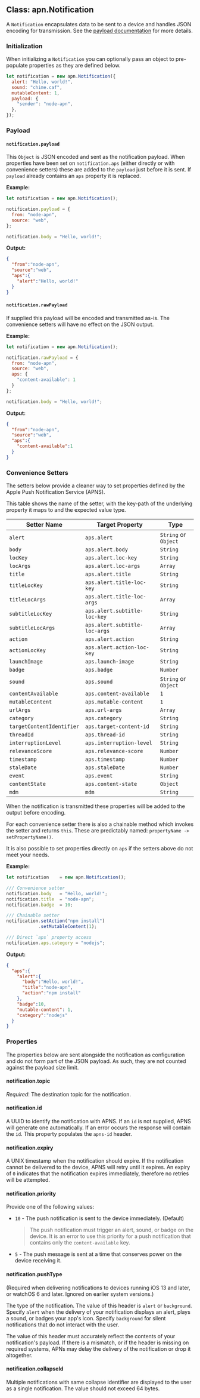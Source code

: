 ## Class: apn.Notification

A `Notification` encapsulates data to be sent to a device and handles JSON encoding for transmission. See the [payload documentation][pl] for more details.

### Initialization

When initializing a `Notification` you can optionally pass an object to pre-populate properties as they are defined below.

```javascript
let notification = new apn.Notification({
  alert: "Hello, world!",
  sound: "chime.caf",
  mutableContent: 1,
  payload: {
    "sender": "node-apn",
  },
});
```

### Payload

#### `notification.payload`

This `Object` is JSON encoded and sent as the notification payload. When properties have been set on `notification.aps` (either directly or with convenience setters) these are added to the `payload` just before it is sent. If `payload` already contains an `aps` property it is replaced.

**Example:**

```javascript
let notification = new apn.Notification();

notification.payload = {
  from: "node-apn",
  source: "web",
};

notification.body = "Hello, world!";
```

**Output:**

```json
{
  "from":"node-apn",
  "source":"web",
  "aps":{
    "alert":"Hello, world!"
  }
}
```

#### `notification.rawPayload`

If supplied this payload will be encoded and transmitted as-is. The convenience setters will have no effect on the JSON output.

**Example:**

```javascript
let notification = new apn.Notification();

notification.rawPayload = {
  from: "node-apn",
  source: "web",
  aps: {
    "content-available": 1
  }
};

notification.body = "Hello, world!";
```

**Output:**

```json
{
  "from":"node-apn",
  "source":"web",
  "aps":{
    "content-available":1
  }
}
```

### Convenience Setters

The setters below provide a cleaner way to set properties defined by the Apple Push Notification Service (APNS).

This table shows the name of the setter, with the key-path of the underlying property it maps to and the expected value type.

| Setter Name                | Target Property             | Type                |
|----------------------------|-----------------------------|---------------------|
| `alert`                    | `aps.alert`                 | `String` or `Object`|
| `body`                     | `aps.alert.body`            | `String`            |
| `locKey`                   | `aps.alert.loc-key`         | `String`            |
| `locArgs`                  | `aps.alert.loc-args`        | `Array`             |
| `title`                    | `aps.alert.title`           | `String`            |
| `titleLocKey`              | `aps.alert.title-loc-key`   | `String`            |
| `titleLocArgs`             | `aps.alert.title-loc-args`  | `Array`             |
| `subtitleLocKey`           | `aps.alert.subtitle-loc-key`  | `String`            |
| `subtitleLocArgs`          | `aps.alert.subtitle-loc-args` | `Array`             |
| `action`                   | `aps.alert.action`          | `String`            |
| `actionLocKey`             | `aps.alert.action-loc-key`  | `String`            |
| `launchImage`              | `aps.launch-image`          | `String`            |
| `badge`                    | `aps.badge`                 | `Number`            |
| `sound`                    | `aps.sound`                 | `String` or `Object`|
| `contentAvailable`         | `aps.content-available`     | `1`                 |
| `mutableContent`           | `aps.mutable-content`       | `1`                 |
| `urlArgs`                  | `aps.url-args`              | `Array`             |
| `category`                 | `aps.category`              | `String`            |
| `targetContentIdentifier`  | `aps.target-content-id`     | `String`            |
| `threadId`                 | `aps.thread-id`             | `String`            |
| `interruptionLevel`        | `aps.interruption-level`    | `String`            |
| `relevanceScore`           | `aps.relevance-score`       | `Number`            |
| `timestamp`                | `aps.timestamp`             | `Number`            |
| `staleDate`                | `aps.staleDate`             | `Number`            |
| `event`                    | `aps.event`                 | `String`            |
| `contentState`             | `aps.content-state`         | `Object`            |
| `mdm`                      | `mdm`                       | `String`            |

When the notification is transmitted these properties will be added to the output before encoding.

For each convenience setter there is also a chainable method which invokes the setter and returns `this`. These are predictably named: `propertyName -> setPropertyName()`.

It is also possible to set properties directly on `aps` if the setters above do not meet your needs.

**Example:**
```javascript
let notification    = new apn.Notification();

/// Convenience setter
notification.body   = "Hello, world!";
notification.title  = "node-apn";
notification.badge  = 10;

/// Chainable setter
notification.setAction("npm install")
            .setMutableContent(1);

/// Direct `aps` property access
notification.aps.category = "nodejs";
```

**Output:**

```json
{
  "aps":{
    "alert":{
      "body":"Hello, world!",
      "title":"node-apn",
      "action":"npm install"
    },
    "badge":10,
    "mutable-content": 1,
    "category":"nodejs"
  }
}
```

### Properties

The properties below are sent alongside the notification as configuration and do not form part of the JSON payload. As such, they are not counted against the payload size limit.

#### notification.topic

_Required_: The destination topic for the notification.

#### notification.id

A UUID to identify the notification with APNS. If an `id` is not supplied, APNS will generate one automatically. If an error occurs the response will contain the `id`. This property populates the `apns-id` header.

#### notification.expiry

A UNIX timestamp when the notification should expire. If the notification cannot be delivered to the device, APNS will retry until it expires. An expiry of `0` indicates that the notification expires immediately, therefore no retries will be attempted.

#### notification.priority

Provide one of the following values:

  * `10` - The push notification is sent to the device immediately. (Default)
    > The push notification must trigger an alert, sound, or badge on the device. It is an error to use this priority for a push notification that contains only the `content-available` key.
  * `5` - The push message is sent at a time that conserves power on the device receiving it.


#### notification.pushType

(Required when delivering notifications to devices running iOS 13 and later, or watchOS 6 and later. Ignored on earlier system versions.)

The type of the notification. The value of this header is `alert` or `background`. Specify `alert` when the delivery of your notification displays an alert, plays a sound, or badges your app's icon. Specify `background` for silent notifications that do not interact with the user.

The value of this header must accurately reflect the contents of your notification's payload. If there is a mismatch, or if the header is missing on required systems, APNs may delay the delivery of the notification or drop it altogether.

#### notification.collapseId

Multiple notifications with same collapse identifier are displayed to the user as a single notification. The value should not exceed 64 bytes.

[pl]:https://developer.apple.com/library/content/documentation/NetworkingInternet/Conceptual/RemoteNotificationsPG/CreatingtheNotificationPayload.html "Local and Push Notification Programming Guide: Apple Push Notification Service"

